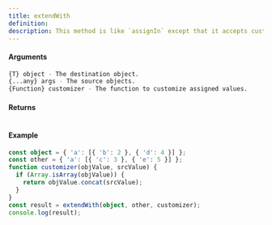 ```yaml
---
title: extendWith
definition: 
description: This method is like `assignIn` except that it accepts customizer which is
---
```



#### Arguments


```bash
{T} object - The destination object.
{...any} args - The source objects.
{Function} customizer - The function to customize assigned values.
```


#### Returns


```bash

```


#### Example


```ts
const object = { 'a': [{ 'b': 2 }, { 'd': 4 }] };const other = { 'a': [{ 'c': 3 }, { 'e': 5 }] };function customizer(objValue, srcValue) {  if (Array.isArray(objValue)) {    return objValue.concat(srcValue);  }}const result = extendWith(object, other, customizer);console.log(result);
```